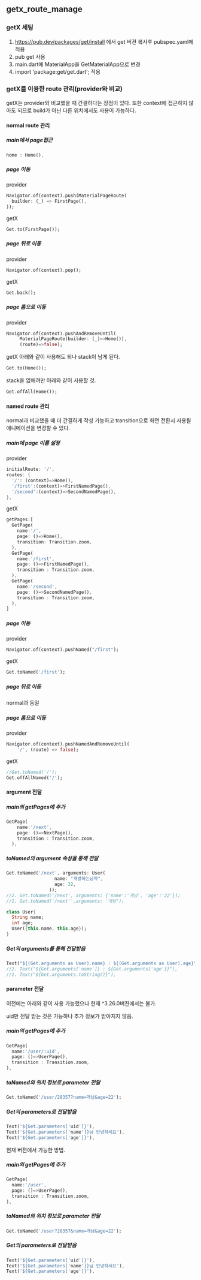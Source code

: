 
## getx_route_manage

### getX 세팅
1. https://pub.dev/packages/get/install 에서 get 버젼 복사후 pubspec.yaml에 적용
2. pub get 사용
3. main.dart에 MaterialApp을 GetMaterialApp으로 변경
4. import 'package:get/get.dart'; 적용

### getX를 이용한 route 관리(provider와 비교)
getX는 provider와 비교했을 때 간결하다는 장점이 있다. 또한 context에 접근하지 않아도 되므로 build가 아닌 다른 위치에서도 사용이 가능하다.

#### normal route 관리
##### main에서 page접근
```dart
home : Home(),
```
##### page 이동
provider
```dart
Navigator.of(context).push(MaterialPageRoute(
  builder: (_) => FirstPage(),
));
```
getX
```dart
Get.to(FirstPage());
```

##### page 뒤로 이동
provider
```dart
Navigator.of(context).pop();
```
getX
```dart
Get.back();
```

##### page 홈으로 이동
provider
```dart
Navigator.of(context).pushAndRemoveUntil(
     MaterialPageRoute(builder: (_)=>Home()),
     (route)=>false);
```
getX
아래와 같이 사용해도 되나 stack이 남게 된다.
```dart
Get.to(Home());
```
stack을 없애려만 아래와 같이 사용할 것.
```dart
Get.offAll(Home());
```

#### named route 관리
normal과 비교했을 때 더 간결하게 작성 가능하고 transition으로 화면 전환시 사용될 애니메이션을 변경할 수 있다.
##### main에 page 이름 설정
provider
```dart
initialRoute: '/',
routes: {
  '/': (context)=>Home(),
  '/first':(context)=>FirstNamedPage(),
  '/second':(context)=>SecondNamedPage(),
},
```
getX
```dart
getPages:[
  GetPage(
    name:'/',
    page: ()=>Home(),
    transition: Transition.zoom,
  ),
  GetPage(
    name:'/first',
    page: ()=>FirstNamedPage(),
    transition : Transition.zoom,
  ),
  GetPage(
    name:'/second',
    page: ()=>SecondNamedPage(),
    transition : Transition.zoom,
  ),
]
```

##### page 이동
provider
```dart
Navigator.of(context).pushNamed("/first");
```
getX
```dart
Get.toNamed('/first');
```
##### page 뒤로 이동
normal과 동일


##### page 홈으로 이동
provider
```dart
Navigator.of(context).pushNamedAndRemoveUntil(
    '/', (route) => false);
```
getX
```dart
//Get.toNamed('/');
Get.offAllNamed('/');
```

#### argument 전달
##### main의 getPages에 추가
```dart
GetPage(
    name:'/next',
    page: ()=>NextPage(),
    transition : Transition.zoom,
  ),
```

##### toNamed의 argument 속성을 통해 전달
```dart
Get.toNamed('/next', arguments: User(
                  name: "개발하는남자",
                  age: 32,
                ));
//2. Get.toNamed('/next', arguments: {'name':'개남', 'age':'22'});
//1. Get.toNamed('/next'',arguments: '개남');

class User{
  String name;
  int age;
  User({this.name, this.age});
}
```

##### Get의 arguments를 통해 전달받음
```dart
Text("${(Get.arguments as User).name} : ${(Get.arguments as User).age}"),
//2. Text("${Get.arguments['name']} : ${Get.arguments['age']}"),
//1. Text("${Get.arguments.toString()}"),
```

#### parameter 전달
이전에는 아래와 같이 사용 가능했으나 현재 ^3.26.0버젼에서는 불가.

uid만 전달 받는 것은 가능하나 추가 정보가 받아지지 않음.
##### main의 getPages에 추가
```dart
GetPage(
  name:'/user/:uid',
  page: ()=>UserPage(),
  transition : Transition.zoom,
),
```
##### toNamed의 위치 정보로 parameter 전달
```dart
Get.toNamed('/user/28357?name=개남&age=22');
```
##### Get의 parameters로 전달받음
```dart
Text('${Get.parameters['uid']}'),
Text('${Get.parameters['name']}님 안녕하세요'),
Text('${Get.parameters['age']}'),
```

현재 버젼에서 가능한 방법.
##### main의 getPages에 추가
```dart
GetPage(
  name:'/user',
  page: ()=>UserPage(),
  transition : Transition.zoom,
),
```
##### toNamed의 위치 정보로 parameter 전달
```dart
Get.toNamed('/user?28357&name=개남&age=22');
```
##### Get의 parameters로 전달받음
```dart
Text('${Get.parameters['uid']}'),
Text('${Get.parameters['name']}님 안녕하세요'),
Text('${Get.parameters['age']}'),
```
